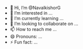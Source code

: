 - 👋 Hi, I’m @NavalkishorG
- 👀 I’m interested in ...
- 🌱 I’m currently learning ...
- 💞️ I’m looking to collaborate on ...
- 📫 How to reach me ...
- 😄 Pronouns: ...
- ⚡ Fun fact: ...

<!---
NavalkishorG/NavalkishorG is a ✨ special ✨ repository because its `README.md` (this file) appears on your GitHub profile.
You can click the Preview link to take a look at your changes.
--->
